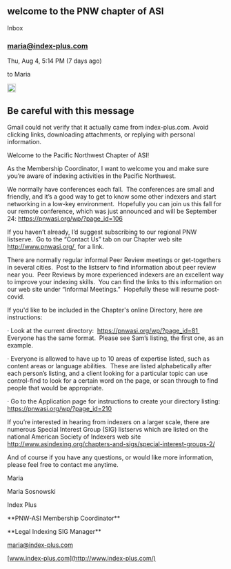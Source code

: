 ## welcome to the PNW chapter of ASI

<a id=":2v1"></a>

Inbox

### maria@index-plus.com

<a id=":2p2"></a>Thu, Aug 4, 5:14 PM (7 days ago)

to Maria

<img width="20" height="20" src="../../_resources/cleardot_5cc1295b6fd94bc09da229da02743974.gif"/>

## Be careful with this message

Gmail could not verify that it actually came from index-plus.com. Avoid clicking links, downloading attachments, or replying with personal information.

Welcome to the Pacific Northwest Chapter of ASI!

As the Membership Coordinator, I want to welcome you and make sure you’re aware of indexing activities in the Pacific Northwest.

We normally have conferences each fall.  The conferences are small and friendly, and it’s a good way to get to know some other indexers and start networking in a low-key environment.  Hopefully you can join us this fall for our remote conference, which was just announced and will be September 24: https://pnwasi.org/wp/?page_id=106

If you haven’t already, I’d suggest subscribing to our regional PNW listserve.  Go to the “Contact Us” tab on our Chapter web site http://www.pnwasi.org/  for a link.

There are normally regular informal Peer Review meetings or get-togethers in several cities.  Post to the listserv to find information about peer review near you.  Peer Reviews by more experienced indexers are an excellent way to improve your indexing skills.  You can find the links to this information on our web site under “Informal Meetings.”  Hopefully these will resume post-covid.

If you'd like to be included in the Chapter's online Directory, here are instructions:

· Look at the current directory:  https://pnwasi.org/wp/?page_id=81  Everyone has the same format.  Please see Sam’s listing, the first one, as an example.

· Everyone is allowed to have up to 10 areas of expertise listed, such as content areas or language abilities.  These are listed alphabetically after each person’s listing, and a client looking for a particular topic can use control-find to look for a certain word on the page, or scan through to find people that would be appropriate.

· Go to the Application page for instructions to create your directory listing: https://pnwasi.org/wp/?page_id=210

If you’re interested in hearing from indexers on a larger scale, there are numerous Special Interest Group (SIG) listservs which are listed on the national American Society of Indexers web site http://www.asindexing.org/chapters-and-sigs/special-interest-groups-2/

And of course if you have any questions, or would like more information, please feel free to contact me anytime.   

Maria

Maria Sosnowski

Index Plus

\*\*PNW-ASI Membership Coordinator\*\*

\*\*Legal Indexing SIG Manager\*\*

[maria@index-plus.com](mailto:maria@index-plus.com)

[www.index-plus.com](http://www.index-plus.com/)